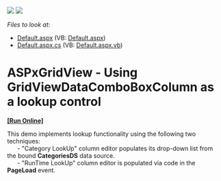 <!-- default badges list -->
[![](https://img.shields.io/badge/Open_in_DevExpress_Support_Center-FF7200?style=flat-square&logo=DevExpress&logoColor=white)](https://supportcenter.devexpress.com/ticket/details/E134)
[![](https://img.shields.io/badge/📖_How_to_use_DevExpress_Examples-e9f6fc?style=flat-square)](https://docs.devexpress.com/GeneralInformation/403183)
<!-- default badges end -->
<!-- default file list -->
*Files to look at*:

* [Default.aspx](./CS/WebSite/Default.aspx) (VB: [Default.aspx](./VB/WebSite/Default.aspx))
* [Default.aspx.cs](./CS/WebSite/Default.aspx.cs) (VB: [Default.aspx.vb](./VB/WebSite/Default.aspx.vb))
<!-- default file list end -->
# ASPxGridView - Using GridViewDataComboBoxColumn as a lookup control
<!-- run online -->
**[[Run Online]](https://codecentral.devexpress.com/e134/)**
<!-- run online end -->


<p>This demo implements lookup functionality using the following two techniques:<br />
      - "Category LookUp" column editor populates its drop-down list from the bound <strong>CategoriesDS</strong> data source.<br />
      - "RunTime LookUp" column editor is populated via code in the <strong>PageLoad</strong> event.</p>

<br/>


